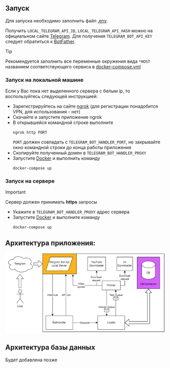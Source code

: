 ## Запуск

Для запуска необходимо заполнить файл [.env](.env.sample).

Получить `LOCAL_TELEGRAM_API_ID`, `LOCAL_TELEGRAM_API_HASH` можно на официальном
сайте [Telegram](https://my.telegram.org/).
Для получения `TELEGRAM_BOT_API_KEY` следует обратиться к [BotFather](https://t.me/BotFather).

> [!TIP]
> Рекомендуется заполнить все переменные окружения вида `*HOST` названием соответствующего сервиса
> в [docker-compose.yml](docker-compose.yml)


### Запуск на локальной машине

Если у Вас пока нет выделенного сервера с белым ip, то воспользуйтесь следующей инструкцией:

* Зарегистрируйтесь на сайте [ngrok](https://ngrok.com/) (для регистрации понадобится VPN, для использования - нет)
* Скачайте и запустите приложение ngrok
* В открывшейся командной строке выполните
  ```console
  ngrok http PORT
  ```
  `PORT` должен совпадать с `TELEGRAM_BOT_HANDLER_PORT`, не закрывайте окно командной строки до конца работы приложения
* Скопируйте полученный домен в `TELEGRAM_BOT_HANDLER_PROXY`
* Запустите [Docker](https://docs.docker.com/desktop/?_gl=1*1dcggd0*_ga*NDE4MTkyNTMwLjE2OTc0NDc1MTM.*_ga_XJWPQMJYHQ*MTcwOTA3NDkwNy4xNy4xLjE3MDkwNzQ5MDkuNTguMC4w) и выполнить команду
  ```console
  docker-compose up
  ```

### Запуск на сервере

> [!IMPORTANT]
> Сервер должен принимать **https** запросы
* Укажите в `TELEGRAM_BOT_HANDLER_PROXY` адрес сервера
* Запустите [Docker](https://docs.docker.com/desktop/?_gl=1*1dcggd0*_ga*NDE4MTkyNTMwLjE2OTc0NDc1MTM.*_ga_XJWPQMJYHQ*MTcwOTA3NDkwNy4xNy4xLjE3MDkwNzQ5MDkuNTguMC4w) и выполните команду
  ```console
  docker-compose up
  ```
  
## Архитектура приложения:

![Архитектура](assets/img.png)

## Архитектура базы данных

Будет добавлена позже
